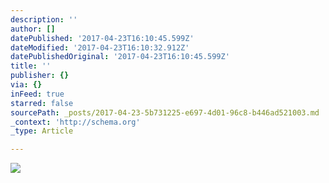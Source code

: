 ```yaml
---
description: ''
author: []
datePublished: '2017-04-23T16:10:45.599Z'
dateModified: '2017-04-23T16:10:32.912Z'
datePublishedOriginal: '2017-04-23T16:10:45.599Z'
title: ''
publisher: {}
via: {}
inFeed: true
starred: false
sourcePath: _posts/2017-04-23-5b731225-e697-4d01-96c8-b446ad521003.md
_context: 'http://schema.org'
_type: Article

---
```

![](https://the-grid-user-content.s3-us-west-2.amazonaws.com/9c36d27c-1fc1-456d-8c48-25adfd2257be.jpg)